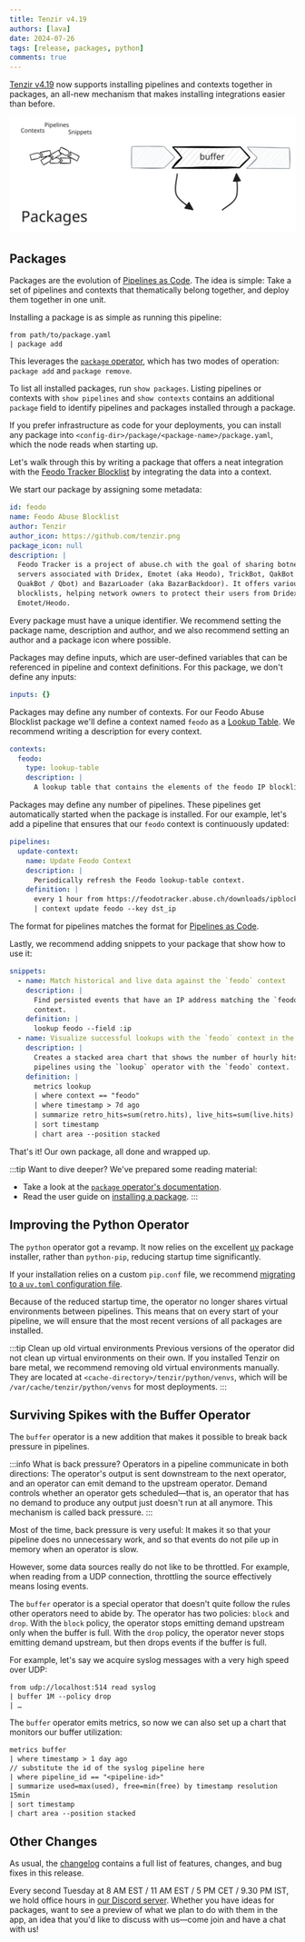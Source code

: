 ```yaml
---
title: Tenzir v4.19
authors: [lava]
date: 2024-07-26
tags: [release, packages, python]
comments: true
---
```


[Tenzir v4.19][github-release] now supports installing pipelines and contexts
together in packages, an all-new mechanism that makes installing integrations
easier than before.

![Tenzir v4.19](tenzir-v4.19.excalidraw.svg)

[github-release]: https://github.com/tenzir/tenzir/releases/tag/v4.19.0

<!-- truncate -->

## Packages

Packages are the evolution of [Pipelines as Code][pipelines-as-code]. The idea
is simple: Take a set of pipelines and contexts that thematically belong
together, and deploy them together in one unit.

Installing a package is as simple as running this pipeline:

```text {0} title="Install a package from a file"
from path/to/package.yaml
| package add
```

This leverages the [`package` operator](/next/operators/package), which has two
modes of operation: `package add` and `package remove`.

To list all installed packages, run `show packages`. Listing pipelines or
contexts with `show pipelines` and `show contexts` contains an additional
`package` field to identify pipelines and packages installed through a package.

If you prefer infrastructure as code for your deployments, you can install any
package into `<config-dir>/package/<package-name>/package.yaml`, which the node
reads when starting up.

Let's walk through this by writing a package that offers a neat integration with
the [Feodo Tracker Blocklist](https://feodotracker.abuse.ch/blocklist/) by
integrating the data into a context.

We start our package by assigning some metadata:

```yaml {0} title="feodo/package.yaml [1/5]"
id: feodo
name: Feodo Abuse Blocklist
author: Tenzir
author_icon: https://github.com/tenzir.png
package_icon: null
description: |
  Feodo Tracker is a project of abuse.ch with the goal of sharing botnet C&C
  servers associated with Dridex, Emotet (aka Heodo), TrickBot, QakBot (aka
  QuakBot / Qbot) and BazarLoader (aka BazarBackdoor). It offers various
  blocklists, helping network owners to protect their users from Dridex and
  Emotet/Heodo.
```

Every package must have a unique identifier. We recommend setting the package
name, description and author, and we also recommend setting an author and a
package icon where possible.

Packages may define inputs, which are user-defined variables that can
be referenced in pipeline and context definitions. For this package,
we don't define any inputs:

```yaml {0} title="feodo/package.yaml [2/5]"
inputs: {}
```

Packages may define any number of contexts. For our Feodo Abuse Blocklist
package we'll define a context named `feodo` as a [Lookup
Table](/contexts/lookup-table). We recommend writing a description for every
context.

```yaml {0} title="feodo/package.yaml [3/5]"
contexts:
  feodo:
    type: lookup-table
    description: |
      A lookup table that contains the elements of the feodo IP blocklist.
```

Packages may define any number of pipelines. These pipelines get automatically
started when the package is installed. For our example, let's add a pipeline
that ensures that our `feodo` context is continuously updated:

```yaml {0} title="feodo/package.yaml [4/5]"
pipelines:
  update-context:
    name: Update Feodo Context
    description: |
      Periodically refresh the Feodo lookup-table context.
    definition: |
      every 1 hour from https://feodotracker.abuse.ch/downloads/ipblocklist_aggressive.csv read csv --allow-comments
      | context update feodo --key dst_ip
```

The format for pipelines matches the format for [Pipelines as
Code][pipelines-as-code].

Lastly, we recommend adding snippets to your package that show how to use
it:

```yaml {0} title="feodo/package.yaml [5/5]"
snippets:
  - name: Match historical and live data against the `feodo` context
    description: |
      Find persisted events that have an IP address matching the `feodo`
      context.
    definition: |
      lookup feodo --field :ip
  - name: Visualize successful lookups with the `feodo` context in the last week
    description: |
      Creates a stacked area chart that shows the number of hourly hits of
      pipelines using the `lookup` operator with the `feodo` context.
    definition: |
      metrics lookup
      | where context == "feodo"
      | where timestamp > 7d ago
      | summarize retro_hits=sum(retro.hits), live_hits=sum(live.hits) by timestamp resolution 1h
      | sort timestamp
      | chart area --position stacked
```

That's it! Our own package, all done and wrapped up.

:::tip Want to dive deeper?
We've prepared some reading material:
- Take a look at the [`package` operator's
  documentation](/next/operators/package).
- Read the user guide on [installing a
  package](/next/installation/install-a-package).
:::

[pipelines-as-code]: /next/usage/run-pipelines#as-code
[feodotracker-blocklist]: https://feodotracker.abuse.ch/blocklist

## Improving the Python Operator

The `python` operator got a revamp. It now relies on the excellent
[uv](https://github.com/astral-sh/uv) package installer, rather than
`python-pip`, reducing startup time significantly.

If your installation relies on a custom `pip.conf` file, we recommend [migrating
to a `uv.toml` configuration file](https://github.com/astral-sh/uv/issues/1404).

Because of the reduced startup time, the operator no longer shares virtual
environments between pipelines. This means that on every start of your pipeline,
we will ensure that the most recent versions of all packages are installed.

:::tip Clean up old virtual environments
Previous versions of the operator did not clean up virtual environments on their
own. If you installed Tenzir on bare metal, we recommend removing old virtual
environments manually. They are located at
`<cache-directory>/tenzir/python/venvs`, which will be
`/var/cache/tenzir/python/venvs` for most deployments.
:::

## Surviving Spikes with the Buffer Operator

The `buffer` operator is a new addition that makes it possible to break back
pressure in pipelines.

:::info What is back pressure?
Operators in a pipeline communicate in both directions: The operator's output is
sent downstream to the next operator, and an operator can emit demand to the
upstream operator. Demand controls whether an operator gets scheduled—that is,
an operator that has no demand to produce any output just doesn't run at all
anymore. This mechanism is called back pressure.
:::

Most of the time, back pressure is very useful: It makes it so that your
pipeline does no unnecessary work, and so that events do not pile up in memory
when an operator is slow.

However, some data sources really do not like to be throttled. For example, when
reading from a UDP connection, throttling the source effectively means losing
events.

The `buffer` operator is a special operator that doesn't quite follow the rules
other operators need to abide by. The operator has two policies: `block` and
`drop`. With the `block` policy, the operator stops emitting demand upstream
only when the buffer is full. With the `drop` policy, the operator never stops
emitting demand upstream, but then drops events if the buffer is full.

For example, let's say we acquire syslog messages with a very high speed over UDP:

```text {0} title="Acquire data from syslog, buffering up to 1M events"
from udp://localhost:514 read syslog
| buffer 1M --policy drop
| …
```

The `buffer` operator emits metrics, so now we can also set up a chart that
monitors our buffer utilization:

```text {0}
metrics buffer
| where timestamp > 1 day ago
// substitute the id of the syslog pipeline here
| where pipeline_id == "<pipeline-id>"
| summarize used=max(used), free=min(free) by timestamp resolution 15min
| sort timestamp
| chart area --position stacked
```

## Other Changes

As usual, the [changelog][changelog] contains a full list of features, changes,
and bug fixes in this release.

Every second Tuesday at 8 AM EST / 11 AM EST / 5 PM CET / 9.30 PM IST, we hold
office hours in [our Discord server][discord]. Whether you have ideas for
packages, want to see a preview of what we plan to do with them in the app, an
idea that you'd like to discuss with us—come join and have a chat with us!

[discord]: /discord
[changelog]: /changelog#v4190
